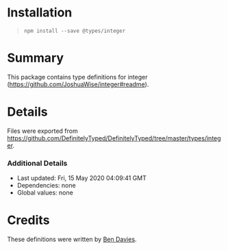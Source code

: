 # Installation
> `npm install --save @types/integer`

# Summary
This package contains type definitions for integer (https://github.com/JoshuaWise/integer#readme).

# Details
Files were exported from https://github.com/DefinitelyTyped/DefinitelyTyped/tree/master/types/integer.

### Additional Details
 * Last updated: Fri, 15 May 2020 04:09:41 GMT
 * Dependencies: none
 * Global values: none

# Credits
These definitions were written by [Ben Davies](https://github.com/Morfent).
